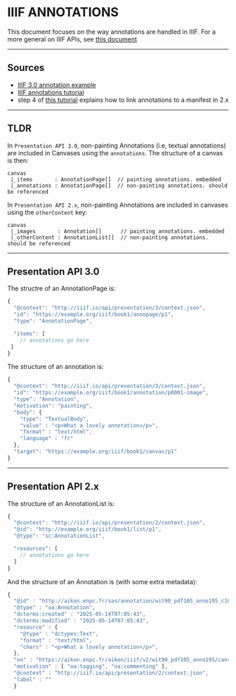 # IIIF ANNOTATIONS

This document focuses on the way annotations are handled in IIIF. For a more general on IIIF APIs, see [this document](./1_iiif_apis.md)

---

## Sources

- [IIIF 3.0 annotation example](https://iiif.io/api/cookbook/recipe/0266-full-canvas-annotation/)
- [IIIF annotations tutorial](https://training.iiif.io/iiif-online-workshop/day-four/annotations-and-annotation-lists.html)
- step 4 of [this tutorial](https://training.iiif.io/iiif-online-workshop/day-four/annotation-linking.html) explains how to link annotations to a manifest in 2.x

---

## TLDR

In `Presentation API 3.0`, non-painting Annotations (i.e, textual annotations) are included in Canvases using the `annotations`. The structure of a canvas is then:

```
canvas
 |_items       : AnnotationPage[]  // painting annotations. embedded
 |_annotations : AnnotationPage[]  // non-painting annotations. should be referenced
```

In `Presentation API 2.x`, non-painting Annotations are included in canvases using the `otherContent` key:

```
canvas
 |_images       : Annotation[]      // painting annotations. embedded
 |_otherContent : AnnotationList[]  // non-painting annotations. should be referenced
```

---

## Presentation API 3.0

The structre of an AnnotationPage is: 

```js
{
  "@context": "http://iiif.io/api/presentation/3/context.json",
  "id": "https://example.org/iiif/book1/annopage/p1",
  "type": "AnnotationPage",

  "items": [
    // annotations go here
 ]
}
```

The structure of an annotation is:

```js
{
  "@context": "http://iiif.io/api/presentation/3/context.json",
  "id": "https://example.org/iiif/book1/annotation/p0001-image",
  "type": "Annotation",
  "motivation": "painting",
  "body": {
    "type": "TextualBody",
    "value" : "<p>What a lovely annotation</p>",
    "format" : "text/html",
    "language" : "fr"
  },
  "target": "https://example.org/iiif/book1/canvas/p1"
}
```

---

## Presentation API 2.x

The structure of an AnnotationList is:

```js
{
  "@context": "http://iiif.io/api/presentation/2/context.json",
  "@id": "http://example.org/iiif/book1/list/p1",
  "@type": "sc:AnnotationList",

  "resources": [
    // annotations go here 
  ] 
}
```

And the structure of an Annotation is (with some extra metadata):

```js
{
  "@id" : "http://aikon.enpc.fr/sas/annotation/wit90_pdf105_anno195_c10_69f692ce732f42698208c05515d085de",
  "@type" : "oa:Annotation",
  "dcterms:created" : "2025-05-14T07:05:43",
  "dcterms:modified" : "2025-05-14T07:05:43",
  "resource" : {
    "@type" : "dctypes:Text",
    "format" : "text/html",
    "chars" : "<p>What a lovely annotation</p>",
  },
  "on" : "https://aikon.enpc.fr/aikon/iiif/v2/wit90_pdf105_anno195/canvas/c10.json#xywh=258,591,1016,738",
  "motivation" : [ "oa:tagging", "oa:commenting" ],
  "@context" : "http://iiif.io/api/presentation/2/context.json",
  "label" : ""
  }
```
